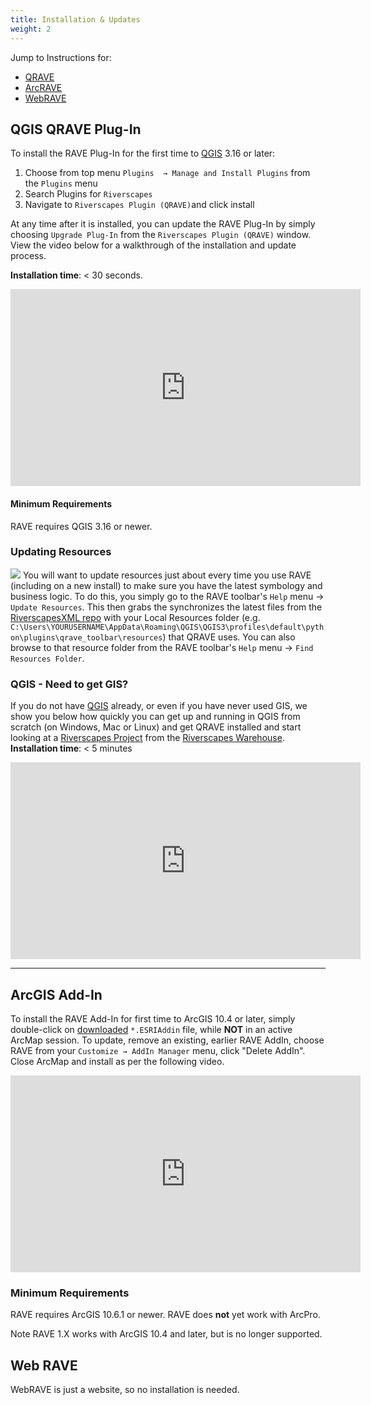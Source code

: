 ```yaml
---
title: Installation & Updates
weight: 2
---
```

Jump to Instructions for:
- [QRAVE](#qgis-plug-in)
- [ArcRAVE](#arcgis-add-in)
- [WebRAVE](#web-rave)


## QGIS QRAVE Plug-In

To install the RAVE Plug-In for the first time to [QGIS](https://qgis.org/) 3.16 or later: 
1. Choose from top menu `Plugins  → Manage and Install Plugins` from the `Plugins` menu 
2. Search Plugins for `Riverscapes`
3. Navigate to `Riverscapes Plugin (QRAVE)`and click install

At any time after it is installed, you can update the RAVE Plug-In by simply choosing `Upgrade Plug-In` from the `Riverscapes Plugin (QRAVE)` window. View the video below for a walkthrough of the installation and update process. 

**Installation time**: < 30 seconds.

<div class="responsive-embed">
<iframe width="560" height="315" src="https://www.youtube.com/embed/O5xwIqhtlag" title="YouTube video player" frameborder="0" allow="accelerometer; autoplay; clipboard-write; encrypted-media; gyroscope; picture-in-picture" allowfullscreen></iframe>
</div>

#### Minimum Requirements

RAVE requires QGIS 3.16 or newer.

### Updating Resources
<img class="float-right" src="{{ site.baseurl }}/assets/images/updateresources.png"> You will want to update resources just about every time you use RAVE (including on a new install) to make sure you have the latest symbology and business logic. To do this, you simply go to the RAVE toolbar's `Help` menu → `Update Resources`. This then grabs the synchronizes the latest files from the [RiverscapesXML repo](https://github.com/Riverscapes/RiverscapesXML) with your Local Resources folder (e.g. `C:\Users\YOURUSERNAME\AppData\Roaming\QGIS\QGIS3\profiles\default\python\plugins\qrave_toolbar\resources`) that QRAVE uses. You can also browse to that resource folder from the RAVE toolbar's `Help` menu → `Find Resources Folder`.

### QGIS - Need to get GIS?
If you do not have [QGIS](https://qgis.org/) already, or even if you have never used GIS, we show you below how quickly you can get up and running in QGIS from scratch (on Windows, Mac or Linux) and get QRAVE installed and start looking at a [Riverscapes Project](https://riverscapes.xyz/Tools/Technical_Reference/Documentation_Standards/Riverscapes_Projects/) from the [Riverscapes Warehouse](https://data.riverscapes.xyz/).
**Installation time**: < 5 minutes

<div class="responsive-embed">
<iframe width="560" height="315" src="https://www.youtube.com/embed/iMxcyp2u4jc" title="YouTube video player" frameborder="0" allow="accelerometer; autoplay; clipboard-write; encrypted-media; gyroscope; picture-in-picture" allowfullscreen></iframe>
</div>





-------------
## ArcGIS Add-In

To install the RAVE Add-In for first time to ArcGIS 10.4 or later, simply double-click on [downloaded](https://github.com/Riverscapes/RaveAddIn/releases/latest) `*.ESRIAddin` file, while **NOT** in an active ArcMap session. To update, remove an existing, earlier RAVE AddIn, choose RAVE from your `Customize → AddIn Manager` menu, click "Delete AddIn". Close ArcMap and install as per the following video.

<div class="responsive-embed">
<iframe width="560" height="315" src="https://www.youtube.com/embed/is_9c7eYGl0" frameborder="0" allow="accelerometer; autoplay; clipboard-write; encrypted-media; gyroscope; picture-in-picture" allowfullscreen></iframe>
</div>

### Minimum Requirements

RAVE requires ArcGIS 10.6.1 or newer. RAVE does **not** yet work with ArcPro.

Note RAVE 1.X works with ArcGIS 10.4 and later, but is no longer supported.

## Web RAVE

WebRAVE is just a website, so no installation is needed.
